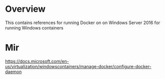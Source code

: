# Overview

This contains references for running Docker on on Windows Server 2016 for running Windows containers

# Mir
https://docs.microsoft.com/en-us/virtualization/windowscontainers/manage-docker/configure-docker-daemon
